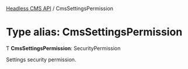 [Headless CMS API](../index) / CmsSettingsPermission

# Type alias: CmsSettingsPermission

Ƭ **CmsSettingsPermission**: SecurityPermission

Settings security permission.
